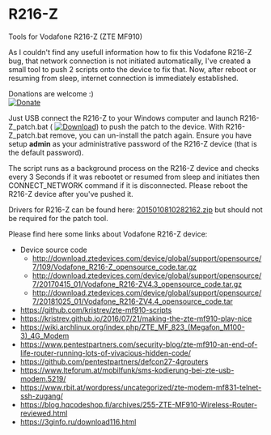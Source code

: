 # R216-Z
Tools for Vodafone R216-Z (ZTE MF910)

As I couldn't find any usefull information how to fix this Vodafone R216-Z bug, that network connection is not initiated automatically, I've created a small tool to push 2 scripts onto the device to fix that. Now, after reboot or resuming from sleep, internet connection is immediately established. 

Donations are welcome :)<br>
[![Donate](https://www.paypalobjects.com/en_US/i/btn/btn_donate_SM.gif)](https://www.paypal.com/cgi-bin/webscr?cmd=_s-xclick&hosted_button_id=83VK6A6D3MCRS&source=url)

Just USB connect the R216-Z to your Windows computer and launch R216-Z_patch.bat (
[![Download](https://img.shields.io/github/downloads/cosote/R216-Z/latest/total)](https://github.com/cosote/R216-Z/releases/download/R216-Z_patch_v0.1/R216-Z_patch_v0.1.zip)) to push the patch to the device.
With R216-Z_patch.bat remove, you can un-install the patch again. Ensure you have setup **admin** as your administrative password of the R216-Z device (that is the default password).

The script runs as a background process on the R216-Z device and checks every 3 Seconds if it was rebootet or resumed from sleep and initiates then CONNECT_NETWORK command if it is disconnected. Please reboot the R216-Z device after you've pushed it.

Drivers for R216-Z can be found here: [2015010810282162.zip](http://download.pcdcdn.com/download.php?file=f0ccf6b7e75ec4c92e651dfbef4e3951) but should not be required for the patch tool.

Please find here some links about Vodafone R216-Z device:
- Device source code
  - http://download.ztedevices.com/device/global/support/opensource/7/109/Vodafone_R216-Z_opensource_code.tar.gz
  - http://download.ztedevices.com/device/global/support/opensource/7/20170415_01/Vodafone_R216-ZV4.3_opensource_code.tar.gz
  - http://download.ztedevices.com/device/global/support/opensource/7/20181025_01/Vodafone_R216-ZV4.4_opensource_code.tar
- https://github.com/kristrev/zte-mf910-scripts
- https://kristrev.github.io/2016/07/21/making-the-zte-mf910-play-nice
- https://wiki.archlinux.org/index.php/ZTE_MF_823_(Megafon_M100-3)_4G_Modem
- https://www.pentestpartners.com/security-blog/zte-mf910-an-end-of-life-router-running-lots-of-vivacious-hidden-code/
- https://github.com/pentestpartners/defcon27-4grouters
- https://www.lteforum.at/mobilfunk/sms-kodierung-bei-zte-usb-modem.5219/
- https://www.rbit.at/wordpress/uncategorized/zte-modem-mf831-telnet-ssh-zugang/
- https://blog.hqcodeshop.fi/archives/255-ZTE-MF910-Wireless-Router-reviewed.html
- https://3ginfo.ru/download116.html
